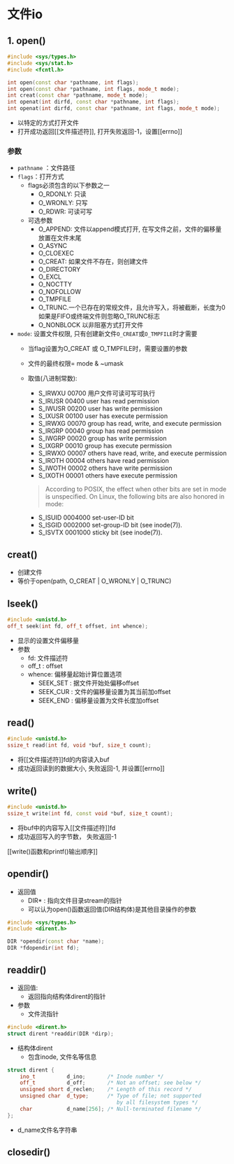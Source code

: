 # 文件io 

## 1. open()

```c++
#include <sys/types.h>
#include <sys/stat.h>
#include <fcntl.h>

int open(const char *pathname, int flags);
int open(const char *pathname, int flags, mode_t mode);
int creat(const char *pathname, mode_t mode);
int openat(int dirfd, const char *pathname, int flags);
int openat(int dirfd, const char *pathname, int flags, mode_t mode);
```

- 以特定的方式打开文件
- 打开成功返回[[文件描述符]], 打开失败返回-1，设置[[errno]]

### 参数

- `pathname` ：文件路径
- `flags`：打开方式 
  - flags必须包含的以下参数之一
     - O_RDONLY: 只读
     - O_WRONLY: 只写
     - O_RDWR: 可读可写
  - 可选参数
    - O_APPEND: 文件以append模式打开, 在写文件之前，文件的偏移量放置在文件末尾
    - O_ASYNC
    - O_CLOEXEC
     - O_CREAT: 如果文件不存在，则创建文件
    - O_DIRECTORY
    - O_EXCL
    - O_NOCTTY
    - O_NOFOLLOW
    - O_TMPFILE
    - O_TRUNC.一个已存在的常规文件，且允许写入，将被截断，长度为0  
       如果是FIFO或终端文件则忽略O_TRUNC标志
    - O_NONBLOCK 以非阻塞方式打开文件
- `mode`: 设置文件权限, 只有创建新文件`O_CREAT`或`O_TMPFILE`时才需要
  - 当flag设置为O_CREAT 或 O_TMPFILE时，需要设置的参数
  -  文件的最终权限= mode & ~umask
  - 取值(八进制常数):
    -  S_IRWXU  00700 用户文件可读可写可执行
    -  S_IRUSR  00400 user has read permission
    -  S_IWUSR  00200 user has write permission
    -  S_IXUSR  00100 user has execute permission
    -  S_IRWXG  00070 group has read, write, and execute permission
    -  S_IRGRP  00040 group has read permission
    -  S_IWGRP  00020 group has write permission
    -  S_IXGRP  00010 group has execute permission
    -  S_IRWXO  00007 others have read, write, and execute permission
    -  S_IROTH  00004 others have read permission
    -  S_IWOTH  00002 others have write permission
    -  S_IXOTH  00001 others have execute permission
    
    >  According to POSIX, the effect when other bits are set in mode is unspecified.  On Linux, the following bits are also honored in mode:
    -  S_ISUID  0004000 set-user-ID bit
    -  S_ISGID  0002000 set-group-ID bit (see inode(7)).
    -  S_ISVTX  0001000 sticky bit (see inode(7)).
    
## creat()
    
- 创建文件
- 等价于open(path, O_CREAT | O_WRONLY | O_TRUNC)
    
## lseek()    

```c++
#include <unistd.h>
off_t seek(int fd, off_t offset, int whence);
```
- 显示的设置文件偏移量
- 参数
  - fd: 文件描述符
  - off_t : offset
  - whence: 偏移量起始计算位置选项
    - SEEK_SET : 据文件开始处偏移offset
    - SEEK_CUR : 文件的偏移量设置为其当前加offset
    - SEEK_END : 偏移量设置为文件长度加offset
  

## read()

```c++
#include <unistd.h>
ssize_t read(int fd, void *buf, size_t count);
```

- 将[[文件描述符]]fd的内容读入buf
- 成功返回读到的数据大小, 失败返回-1, 并设置[[errno]]

## write()

```c++
#include <unistd.h>
ssize_t write(int fd, const void *buf, size_t count);
```

- 将buf中的内容写入[[文件描述符]]fd
- 成功返回写入的字节数， 失败返回-1

[[write()函数和printf()输出顺序]]
    
## opendir()

- 返回值
  - DIR* : 指向文件目录stream的指针
  - 可以认为open()函数返回值(DIR结构体)是其他目录操作的参数

```c++
#include <sys/types.h>
#include <dirent.h>

DIR *opendir(const char *name);
DIR *fdopendir(int fd);
```

## readdir()

- 返回值:
  - 返回指向结构体dirent的指针
- 参数
  - 文件流指针  

```c++
#include <dirent.h>
struct dirent *readdir(DIR *dirp);
```

- 结构体dirent
  - 包含inode, 文件名等信息

```c++
struct dirent {
    ino_t          d_ino;       /* Inode number */
    off_t          d_off;       /* Not an offset; see below */
    unsigned short d_reclen;    /* Length of this record */
    unsigned char  d_type;      /* Type of file; not supported
                                   by all filesystem types */
    char           d_name[256]; /* Null-terminated filename */
};

```

- d_name文件名字符串

## closedir()